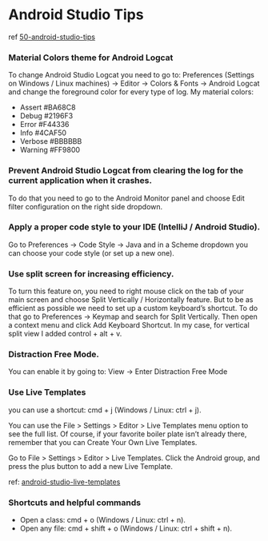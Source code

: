 # Android Studio Tips
ref [50-android-studio-tips](https://medium.com/@mmbialas/50-android-studio-tips-tricks-resources-you-should-be-familiar-with-as-an-android-developer-af86e7cf56d2)
### Material Colors theme for Android Logcat
To change Android Studio Logcat you need to go to: Preferences (Settings on Windows / Linux machines) → Editor → Colors & Fonts → Android Logcat and change the foreground color for every type of log.
My material colors:
- Assert #BA68C8
- Debug #2196F3
- Error #F44336
- Info #4CAF50
- Verbose #BBBBBB
- Warning #FF9800

### Prevent Android Studio Logcat from clearing the log for the current application when it crashes. 
To do that you need to go to the Android Monitor panel and choose Edit filter configuration on the right side dropdown.

### Apply a proper code style to your IDE (IntelliJ / Android Studio).
Go to Preferences → Code Style → Java and in a Scheme dropdown you can choose your code style (or set up a new one).

### Use split screen for increasing efficiency.
To turn this feature on, you need to right mouse click on the tab of your main screen and choose Split Vertically / Horizontally feature.
But to be as efficient as possible we need to set up a custom keyboard’s shortcut. To do that go to Preferences → Keymap and search for Split Vertically. Then open a context menu and click Add Keyboard Shortcut. 
In my case, for vertical split view I added control + alt + v. 

### Distraction Free Mode. 
You can enable it by going to: View → Enter Distraction Free Mode

### Use Live Templates
you can use a shortcut: cmd + j (Windows / Linux: ctrl + j).

You can use the File > Settings > Editor > Live Templates menu option to see the full list.
Of course, if your favorite boiler plate isn’t already there, remember that you can Create Your Own Live Templates.

Go to File > Settings > Editor > Live Templates. Click the Android group, and press the plus button to add a new Live Template.

ref: [android-studio-live-templates](https://medium.com/google-developers/writing-more-code-by-writing-less-code-with-android-studio-live-templates-244f648d17c7)


### Shortcuts and helpful commands
- Open a class: cmd + o (Windows / Linux: ctrl + n).
- Open any file: cmd + shift + o (Windows / Linux: ctrl + shift + n).

